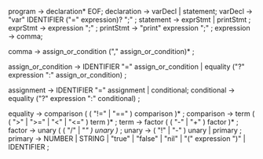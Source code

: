 program -> declaration* EOF;
declaration -> varDecl | statement;
varDecl -> "var" IDENTIFIER ("=" expression)? ";" ;
statement -> exprStmt | printStmt ;
exprStmt -> expression ";" ;
printStmt -> "print" expression ";" ;
expression     → comma;

comma -> assign_or_condition ("," assign_or_condition)* ;

assign_or_condition -> IDENTIFIER "=" assign_or_condition | equality ("?" expression ":" assign_or_condition) ;

assignment -> IDENTIFIER "=" assignment | conditional;
conditional -> equality ("?" expression ":" conditional) ;

equality       → comparison ( ( "!=" | "==" ) comparison )* ;
comparison     → term ( ( ">" | ">=" | "<" | "<=" ) term )* ;
term           → factor ( ( "-" | "+" ) factor )* ;
factor         → unary ( ( "/" | "*" ) unary )* ;
unary          → ( "!" | "-" ) unary
               | primary ;
primary        → NUMBER | STRING | "true" | "false" | "nil"
               | "(" expression ")" | IDENTIFIER ;